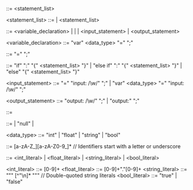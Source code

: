 <Robas> ::= <statement_list>

<statement_list> ::= <statement> | <statement> <statement_list>

<statement> ::= <variable_declaration> | <assignment> | <conditional> | <input_statement> | <output_statement>

<variable_declaration> ::= "var" <data_type> <identifier> "=" <expression> ";"

<assignment> ::= <identifier> "=" <expression> ";"

<conditional> ::= "if" ":" <condition> "{" <statement_list> "}"
| "else if" ":" <condition> "{" <statement_list> "}"
| "else" "{" <statement_list> "}"

<input_statement> ::= <identifier> "=" "input: /\w/" ";"
| "var" <data_type> <identifier> "=" "input: /\w/" ";"

<output_statement> ::= "output: /\w/" ";"
| "output:" <expression> ";"

<condition> ::= <expression>

<expression> ::= <literal> | "null" | <identifier>

<data_type> ::= "int" | "float" | "string" | "bool"

<identifier> ::= [a-zA-Z\_][a-zA-Z0-9_]\* // Identifiers start with a letter or underscore

<literal> ::= <int_literal> | <float_literal> | <string_literal> | <bool_literal>

<int_literal> ::= [0-9]+
<float_literal> ::= [0-9]+"."[0-9]+
<string_literal> ::= "\"" [^"\n]\* "\"" // Double-quoted string literals
<bool_literal> ::= "true" | "false"
